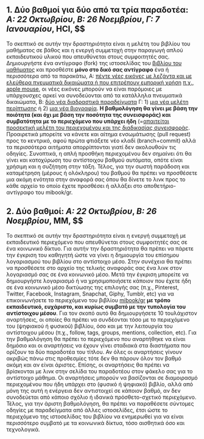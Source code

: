
## 1. Δύο βαθμοί για δύο από τα τρία παραδοτέα: *A: 22  Οκτωβρίου*, *Β: 26 Νοεμβρίου*, *Γ: 7 Ιανουαρίου*, HCI, $$

Το σκεπτικό σε αυτήν την δραστηριότητα είναι η μελέτη του βιβλίου του μαθήματος σε βάθος και η ενεργή συμμετοχή στην παραγωγή απλού εκπαιδευτικού υλικού που απευθύνεται στους συμφοιτητές σας. Δημιουργήστε ένα αντίγραφο (fork) της ιστοσελίδας του [βιβλίου του μαθήματος](https://github.com/mibook/gr) και προσθέστε **μόνο στο δικό σας αντίγραφο** ένα ή περισσότερα από τα παρακάτω, A: [πέντε νέες εικόνες με λεζάντα και με ελεύθερα πνευματικά δικαιώματα ή που επιτρέπουν εμπορική χρήση](https://github.com/mibook/gr/tree/gh-pages/_gallery) [π.χ., apple mouse](https://raw.githubusercontent.com/mibook/gr/gh-pages/_gallery/apple-mouse.md), οι νέες εικόνες μπορούν να είναι παρόμοιες με υπάρχουσχες αρκεί να συνοδεύονται από τα κατάλληλα πνευματικά δικαιώματα, Β: [δύο νέα διαδραστικά παραδείγματα](https://github.com/mibook/gr/tree/gh-pages/_remix) Γ: 1) [μια νέα μελέτη περίπτωσης](https://github.com/mibook/gr/tree/gh-pages/_case-study) ή 2) [μια νέα βιογραφία](https://github.com/mibook/gr/tree/gh-pages/_biography). **Η βαθμολόγηση θα γίνει με βάση την ποιότητα (και όχι με βάση την ποσότητα της συνεισφοράς) και συμβατότητα με το περιεχόμενο που υπάρχει ήδη** (=[απαιτείται προσεκτική μελέτη του περιεχομένου και της διαδικασίας συνεισφοράς](http://www.mibook.org/gr/contribute/). Προαιρετικά μπορείτε να κάνετε και αίτημα ενσωμάτωσης (pull request) προς το κεντρικό, αφού πρώτα φτιάξετε νέο κλαδί (branch+commit) αλλά τα περισσότερα αιτήματα απορρίπτονται γιατί δεν ακολουθούν τις οδηγίες. Συνοπτικά, η απλή προσθήκη περιεχομένου δεν σημαίνει ότι θα γίνει και κατοχύρωση του αντίστοιχου βαθμού αυτόματα, οπότε είναι χρήσιμη και η συζήτηση στην τάξη. Τέλος, για την σωστή παράδοση και καταμέτρηση (μέρους ή ολόκληρου) του βαθμού θα πρέπει να προσθέσετε μια ακόμη ενότητα στην αναφορά σας όπου θα δίνετε τo λινκ προς το κάθε αρχείο το οποίο έχετε προσθέσει ή αλλάξει στο αποθετήριο-αντίγραφο του mibook/gr.

## 2. Δύο βαθμοί: *A: 22  Οκτωβρίου*, *Β: 26 Νοεμβρίου*, MM, $$

Το σκεπτικό σε αυτήν την δραστηριότητα είναι η ενεργή συμμετοχή με εκπαιδευτικό περιεχόμενο που απευθύνεται στους συμφοιτητές σας σε ένα κοινωνικό δίκτυο. Για αυτήν την δραστηριότητα θα πρέπει να πάρετε την έγκριση του καθηγητή ώστε να γίνει η δημιουργία του επίσημου λογαριασμού του βιβλίου στο αντίστοιχο μέσο. Στην συνέχεια θα πρέπει να προσθέσετε στο αρχείο της τελικής αναφοράς σας ένα λινκ στον λογαριασμό σας σε ένα κοινωνικό μέσο. Μετά την έγκριση μπορείτε να δημιουργήστε λογαριασμό ή να χρησιμοποιήσετε κάποιον που έχετε ήδη σε ένα κοινωνικό μέσο δικτύωσης της επιλογής σας (π.χ., Pinterest, Twitter, Facebook, Instagram, Snapchat, Giphy, Tumblr, etc) για να επικοινωνήσετε το περιεχόμενο του βιβλίου [mibook/gr](http://mibook.org/gr) **με τρόπο εκπαιδευτικό, ευχάριστο, και κυρίως συμβατό με την τυπολογία του αντίστοιχου μέσου**. Για τον σκοπό αυτό θα δημιουργήσετε 10 τουλάχιστον αναρτήσεις, οι οποίες θα πρέπει να συνδέονται τόσο με το περιεχόμενο του (ψηφιακού ή φυσικού) βιβλίου, όσο και με την λειτουργία του αντίστοιχου μέσου (π.χ., follow, tags, groups, mentions, collection, etc). Για την βαθμολόγηση θα πρέπει το περιεχόμενο που αναρτήθηκε να είναι δημόσιο και οι αναρτήσεις να έχουν γίνει σταδιακά στα διαστήματα που ορίζουν τα δύο παραδοτέα του τίτλου. Αν όλες οι αναρτήσεις γίνουν ακριβώς πάνω στις προθεσμίες τότε δεν θα πάρουν όλον τον βαθμό ακόμη και αν είναι άριστες. Επίσης, οι αναρτήσεις θα πρέπει να βρίσκονται με λινκ στην σελίδα του παραδοτέου στον φάκελο σας για το αντίστοιχο μάθημα. Οι αναρτήσεις μπορούν να βασίζονται σε διαμοιρασμό περιεχομένου που ήδη υπάρχει στο (φυσικό ή ψηφιακό) βιβλίο, αλλά από μόνη της αυτή η ενέργεια δεν αντιστοιχεί σε κάποιον βαθμό, αν δεν συνοδεύεται από κάποιο σχόλιο ή ιδανικά πρόσθετο-σχετικό περιεχόμενο. Τέλος, για την άριστη βαθμολόγηση, θα πρέπει να παραθέσετε σύντομες οδηγίες με παραδείγματα από άλλες ιστοσελίδες, έτσι ώστε το περιεχόμενο της ιστοσελίδας του βιβλίου να ενημερωθεί για να είναι περισσότερο συμβατό με τα κοινωνικά δίκτυα, τόσο αισθητικά όσο και τεχνολογικά.

